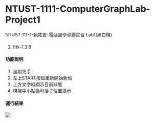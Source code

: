 # NTUST-1111-ComputerGraphLab-Project1
NTUST 111-1-賴祐吉-電腦圖學導論實習 Lab1(黑白棋)

#### 
 1. fltk-1.3.8

#### 功能說明
 1. 黑期先手
 2. 左上START按鈕重新開始新局
 3. 上方文字框顯示目前狀態
 4. 棋盤中小點為可落子位置提示

#### 運行結果
![](https://i.imgur.com/punptjV.png)
